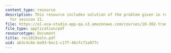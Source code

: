 ```yaml
---
content_type: resource
description: This resource includes solution of the problem given in recitation problem
  for session 21.
file: https://ol-ocw-studio-app-qa.s3.amazonaws.com/courses/10-302-transport-processes-fall-2004/ab3c4c8ebe936ec1c17f46cfc71a977c_rec1019soln.pdf
file_type: application/pdf
resourcetype: Document
title: rec1019soln.pdf
uid: ab3c4c8e-be93-6ec1-c17f-46cfc71a977c
---
```

